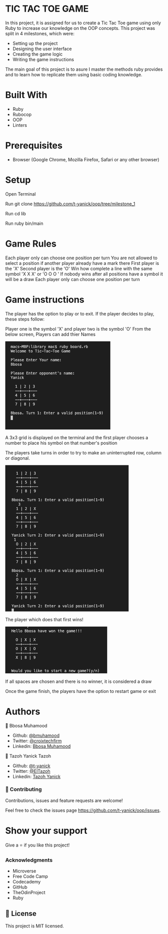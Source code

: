 # TIC TAC TOE GAME
In this project, it is assigned for us to create a Tic Tac Toe game using only Ruby to increase our knowledge on the OOP concepts. This project was split in 4 milestones, which were:

 - Setting up the project
 - Designing the user interface
 - Creating the game logic
 - Writing the game instructions
 
 The main goal of this project is to asure I master the methods ruby provides and to learn how to replicate them using basic coding knowledge.

# Built With
- Ruby
- Rubocop
- OOP
- Linters

# Prerequisites
- Browser (Google Chrome, Mozilla Firefox, Safari or any other browser)

# Setup
Open Terminal

Run git clone https://github.com/t-yanick/oop/tree/milestone_1

Run cd lib

Run ruby bin/main

# Game Rules
Each player only can choose one position per turn
You are not allowed to select a position if another player already have a mark there
First player is the 'X'
Second player is the 'O'
Win how complete a line with the same symbol 'X X X' or 'O O O '
If nobody wins after all positions have a symbol it will be a draw Each player only can choose one position per turn

# Game instructions
The player has the option to play or to exit. If the player decides to play, these steps follow:

Player one is the symbol 'X' and player two is the symbol 'O' From the below screen, Players can add thier Names

<img src = "images/1.png">

A 3x3 grid is displayed on the terminal and the first player chooses a number to place his symbol on that number's position

The players take turns in order to try to make an uninterrupted row, column or diagonal.

<img src = "images/2.png">

The player which does that first wins!

<img src = "images/3.png">

If all spaces are chosen and there is no winner, it is considered a draw

Once the game finish, the players have the option to restart game or exit

# Authors
👤 Bbosa Muhamood
- Github: [@bmuhamood](https://github.com/bmuhamood)
- Twitter: [@croixtechfirm](https://twitter.com/croixtechfirm)
- Linkedin: [Bbosa Muhamood](https://www.linkedin.com/in/bbosa-muhamood-06845576/)

👤 Tazoh Yanick Tazoh
- Github: [@t-yanick](https://github.com/t-yanick)
- Twitter: [@ElTazoh](https://twitter.com/ElTazoh)
- Linkedin: [Tazoh Yanick](https://linkedin.com/in/tazoh-yanick-5a978764)

### 🤝 Contributing
Contributions, issues and feature requests are welcome!

Feel free to check the issues page https://github.com/t-yanick/oop/issues.

# Show your support
Give a ⭐️ if you like this project!

### Acknowledgments
- Microverse
- Free Code Camp
- Codecademy
- GitHub
- TheOdinProject
- Ruby

## 📝 License
This project is MIT licensed.
